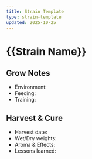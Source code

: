 ```yaml
---
title: Strain Template
type: strain-template
updated: 2025-10-25
---
```


# {{Strain Name}}

## Grow Notes

- Environment:
- Feeding:
- Training:

## Harvest & Cure

- Harvest date:
- Wet/Dry weights:
- Aroma & Effects:
- Lessons learned:

